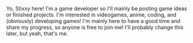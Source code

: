 Yo, Stixxy here! I'm a game developer so I'll mainly be posting game ideas or finished projects.
I'm interested in videogames, anime, coding, and (obviously) developing games!
I'm mainly here to have a good time and share my progress, so anyone is free to join me!
I'll probably change this later, but yeah, that's me.
